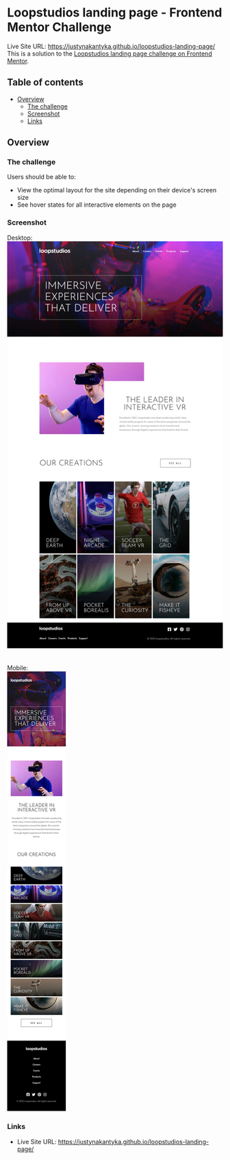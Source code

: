 # Loopstudios landing page - Frontend Mentor Challenge

Live Site URL: https://justynakantyka.github.io/loopstudios-landing-page/ \
This is a solution to the [Loopstudios landing page challenge on Frontend Mentor](https://www.frontendmentor.io/challenges/loopstudios-landing-page-N88J5Onjw). 

## Table of contents

- [Overview](#overview)
  - [The challenge](#the-challenge)
  - [Screenshot](#screenshot)
  - [Links](#links)

## Overview

### The challenge

Users should be able to:

- View the optimal layout for the site depending on their device's screen size
- See hover states for all interactive elements on the page

### Screenshot
Desktop:\
![](./screenshots/desktop.jpg)
\
\
\
Mobile:\
![](./screenshots/mobile.png)

### Links

- Live Site URL: https://justynakantyka.github.io/loopstudios-landing-page/

